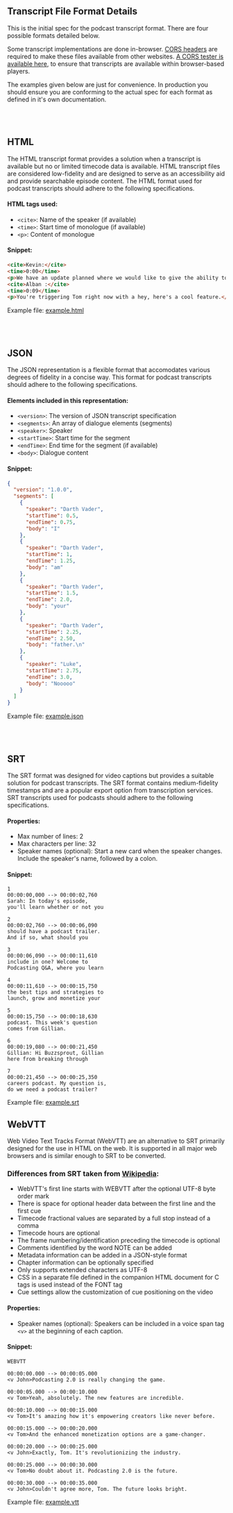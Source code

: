 ## Transcript File Format Details

This is the initial spec for the podcast transcript format. There are four possible formats detailed below.

Some transcript implementations are done in-browser. [CORS headers](https://developer.mozilla.org/en-US/docs/Web/HTTP/CORS) 
are required to make these files available from other websites. [A CORS tester is available here](https://cors-test.codehappy.dev/), 
to ensure that transcripts are available within browser-based players.

The examples given below are just for convenience.  In production you should ensure you are conforming to the actual 
spec for each format as defined in it's own documentation.

<br><br>


## HTML

The HTML transcript format provides a solution when a transcript is available but no or limited timecode data is available. HTML transcript files are considered low-fidelity and are
designed to serve as an accessibility aid and provide searchable episode content. The HTML format used for podcast transcripts should adhere to the following specifications.

#### HTML tags used:
- `<cite>`: Name of the speaker (if available)
- `<time>`: Start time of monologue (if available)
- `<p>`: Content of monologue

#### Snippet:
```html
<cite>Kevin:</cite>
<time>0:00</time>
<p>We have an update planned where we would like to give the ability to upload an artwork file for these videos</p>
<cite>Alban :</cite>
<time>0:09</time>
<p>You're triggering Tom right now with a hey, here's a cool feature.</p>
```

Example file:  [example.html](example.html)

<br><br>


## JSON

The JSON representation is a flexible format that accomodates various degrees of fidelity in a concise way. This format for podcast transcripts should adhere to the following specifications.

#### Elements included in this representation:
- `<version>`: The version of JSON transcript specification
- `<segments>`: An array of dialogue elements (segments)
- `<speaker>`: Speaker
- `<startTime>`: Start time for the segment
- `<endTime>`: End time for the segment (if available)
- `<body>`: Dialogue content

#### Snippet:
```json
{
  "version": "1.0.0",
  "segments": [
    {
      "speaker": "Darth Vader",
      "startTime": 0.5,
      "endTime": 0.75,
      "body": "I"
    },
    {
      "speaker": "Darth Vader",
      "startTime": 1,
      "endTime": 1.25,
      "body": "am"
    },
    {
      "speaker": "Darth Vader",
      "startTime": 1.5,
      "endTime": 2.0,
      "body": "your"
    },
    {
      "speaker": "Darth Vader",
      "startTime": 2.25,
      "endTime": 2.50,
      "body": "father.\n"
    },
    {
      "speaker": "Luke",
      "startTime": 2.75,
      "endTime": 3.0,
      "body": "Nooooo"
    }
  ]
}
```

Example file:  [example.json](example.json)

<br><br>


## SRT

The SRT format was designed for video captions but provides a suitable solution for podcast transcripts. The SRT format contains medium-fidelity timestamps and are a
popular export option from transcription services. SRT transcripts used for podcasts should adhere to the following specifications.

#### Properties:
- Max number of lines: 2
- Max characters per line: 32
- Speaker names (optional): Start a new card when the speaker changes. Include the speaker's name, followed by a colon.

#### Snippet:
```
1
00:00:00,000 --> 00:00:02,760
Sarah: In today's episode,
you'll learn whether or not you

2
00:00:02,760 --> 00:00:06,090
should have a podcast trailer.
And if so, what should you

3
00:00:06,090 --> 00:00:11,610
include in one? Welcome to
Podcasting Q&A, where you learn

4
00:00:11,610 --> 00:00:15,750
the best tips and strategies to
launch, grow and monetize your

5
00:00:15,750 --> 00:00:18,630
podcast. This week's question
comes from Gillian.

6
00:00:19,080 --> 00:00:21,450
Gillian: Hi Buzzsprout, Gillian
here from breaking through

7
00:00:21,450 --> 00:00:25,350
careers podcast. My question is,
do we need a podcast trailer?
```

Example file:  [example.srt](example.srt)


## WebVTT

Web Video Text Tracks Format (WebVTT) are an alternative to SRT primarily designed for the use in HTML on the web.  It is supported in all major web browsers and is similar enough to SRT to be converted.

### Differences from SRT taken from [Wikipedia](https://en.wikipedia.org/wiki/WebVTT):
- WebVTT's first line starts with WEBVTT after the optional UTF-8 byte order mark
- There is space for optional header data between the first line and the first cue
- Timecode fractional values are separated by a full stop instead of a comma
- Timecode hours are optional
- The frame numbering/identification preceding the timecode is optional
- Comments identified by the word NOTE can be added
- Metadata information can be added in a JSON-style format
- Chapter information can be optionally specified
- Only supports extended characters as UTF-8
- CSS in a separate file defined in the companion HTML document for C tags is used instead of the FONT tag
- Cue settings allow the customization of cue positioning on the video

#### Properties:
- Speaker names (optional): Speakers can be included in a voice span tag `<v>` at the beginning of each caption.

#### Snippet:
```
WEBVTT

00:00:00.000 --> 00:00:05.000
<v John>Podcasting 2.0 is really changing the game.

00:00:05.000 --> 00:00:10.000
<v Tom>Yeah, absolutely. The new features are incredible.

00:00:10.000 --> 00:00:15.000
<v Tom>It's amazing how it's empowering creators like never before.

00:00:15.000 --> 00:00:20.000
<v Tom>And the enhanced monetization options are a game-changer.

00:00:20.000 --> 00:00:25.000
<v John>Exactly, Tom. It's revolutionizing the industry.

00:00:25.000 --> 00:00:30.000
<v Tom>No doubt about it. Podcasting 2.0 is the future.

00:00:30.000 --> 00:00:35.000
<v John>Couldn't agree more, Tom. The future looks bright.
```

Example file:  [example.vtt](example.vtt)
